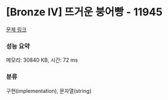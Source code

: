 # [Bronze IV] 뜨거운 붕어빵 - 11945 

[문제 링크](https://www.acmicpc.net/problem/11945) 

### 성능 요약

메모리: 30840 KB, 시간: 72 ms

### 분류

구현(implementation), 문자열(string)

